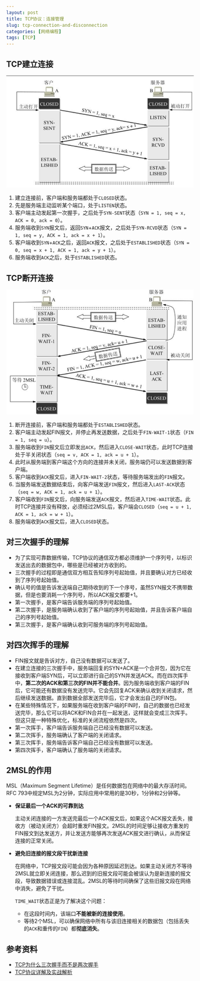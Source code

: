 ```yaml
---
layout: post
title: TCP协议：连接管理
slug: tcp-connection-and-disconnection
categories: [网络编程]
tags: [TCP]
---
```


## TCP建立连接
![](/assets/images/tcp-connect.png)


1. 建立连接前，客户端和服务端都处于`CLOSED`状态。
2. 先是服务端主动监听某个端口，处于`LISTEN`状态。
3. 客户端主动发起第一次握手，之后处于`SYN-SENT`状态（`SYN = 1, seq = x, ACK = 0, ack = 0`）。
4. 服务端收到`SYN`报文后，返回`SYN`+`ACK`报文，之后处于`SYN-RCVD`状态（`SYN = 1, seq = y, ACK = 1, ack = x + 1`）。
5. 客户端收到`SYN`+`ACK`之后，返回`ACK`报文，之后处于`ESTABLISHED`状态（`SYN = 0, seq = x + 1, ACK = 1, ack = y + 1`）。
6. 服务端收到`ACK`之后，处于`ESTABLISHED`状态。

## TCP断开连接
![](/assets/images/tcp-disconnect.png)

1. 断开连接前，客户端和服务端都处于`ESTABLISHED`状态。
2. 客户端主动发起FIN报文，并停止再发送数据，之后处于`FIN-WAIT-1`状态（`FIN = 1, seq = u`）。
3. 服务端收到`FIN`报文后立即发出`ACK`，然后进入`CLOSE-WAIT`状态，此时TCP连接处于半关闭状态（`seq = v, ACK = 1, ack = u + 1`）。
4. 此时从服务端到客户端这个方向的连接并未关闭，服务端仍可以发送数据到客户端。
5. 客户端收到`ACK`报文后，进入`FIN-WAIT-2`状态，等待服务端发出的`FIN`报文。
6. 当服务端发送数据结束后，向客户端发送`FIN`报文，然后进入`LAST-ACK`状态（`seq = w, ACK = 1, ack = u + 1`）。
7. 客户端收到`FIN`报文后，向服务端发送`ACK`报文，然后进入`TIME-WAIT`状态。此时TCP连接并没有释放，必须经过2MSL后，客户端会`CLOSED`（`seq = u + 1, ACK = 1, ack = w + 1`）。
8. 服务端收到`ACK`报文后，进入`CLOSED`状态。

## 对三次握手的理解
+ 为了实现可靠数据传输，TCP协议的通信双方都必须维护一个序列号，以标识发送出去的数据包中，哪些是已经被对方收到的。
+ 三次握手的过程即是通信双方相互告知序列号起始值，并且要确认对方已经收到了序列号起始值。
+ 确认号的值是告诉发送端自己期待收到的下一个序号，虽然SYN报文不携带数据，但是也要消耗一个序列号，所以ACK报文都要+1。
+ 第一次握手，是客户端告诉服务端的序列号起始值。
+ 第二次握手，是服务端确认收到了客户端的序列号起始值，并且告诉客户端自己的序列号起始值。
+ 第三次握手，是客户端确认收到可服务端的序列号起始值。



## 对四次挥手的理解
+ FIN报文就是告诉对方，自己没有数据可以发送了。
+ 在建立连接的三次握手中，服务端回复的SYN+ACK是一个合并包，因为它在接收到客户端SYN后，可以立即进行自己的SYN并发送ACK。而在四次挥手中，**第二次的ACK和第三次的FIN并不能合并**。因为服务端收到客户端的FIN后，它可能还有数据没有发送完毕。它会先回复ACK来确认收到关闭请求，然后继续发送数据。直到数据全部发送完毕后，它才会发出自己的FIN包。
+ 在某些特殊情况下，如果服务端在收到客户端的FIN时，自己的数据也已经发送完毕，那么它可以将ACK和FIN合并在一起发送，这样就会变成三次挥手。但这只是一种特殊优化，标准的关闭流程依然是四次。
+ 第一次挥手，客户端告诉服务端自己已经没有数据可以发送。
+ 第二次挥手，服务端确认了客户端的关闭请求。
+ 第三次挥手，服务端告诉客户端自己已经没有数据可以发送。
+ 第四次挥手，客户端确认了服务端的关闭请求。

## 2MSL的作用

MSL（Maximum Segment Lifetime）是任何数据包在网络中的最大存活时间。RFC 793中规定MSL为2分钟，实际应用中常用的是30秒，1分钟和2分钟等。

+ **保证最后一个ACK的可靠到达**

    主动关闭连接的一方发送完最后一个ACK报文后，如果这个ACK报文丢失，接收方（被动关闭方）会超时重发FIN报文。2MSL的时间足够让接收方重发的FIN报文到达发送方，并让发送方能够再次发送ACK报文进行确认，从而保证连接的正常关闭。
+ **避免旧连接的报文段干扰新连接**

    在网络中，TCP报文段可能会因为各种原因延迟到达。如果主动关闭方不等待2MSL就立即关闭连接，那么迟到的旧报文段可能会被误认为是新连接的报文段，导致数据错误或连接混乱。2MSL的等待时间确保了这些旧报文段在网络中消失，避免了干扰。

    `TIME_WAIT`状态正是为了解决这个问题：
    + 在这段时间内，该端口**不能被新的连接使用**。
    + 等待2个MSL，可以确保网络中所有与该旧连接相关的数据包（包括丢失的`ACK`和重传的`FIN`）都**彻底消失**。

## 参考资料
+ [TCP为什么三次握手而不是两次握手](https://blog.csdn.net/lengxiao1993/article/details/82771768)
+ [TCP协议详解及实战解析](https://blog.csdn.net/mumubumaopao/article/details/107929767)